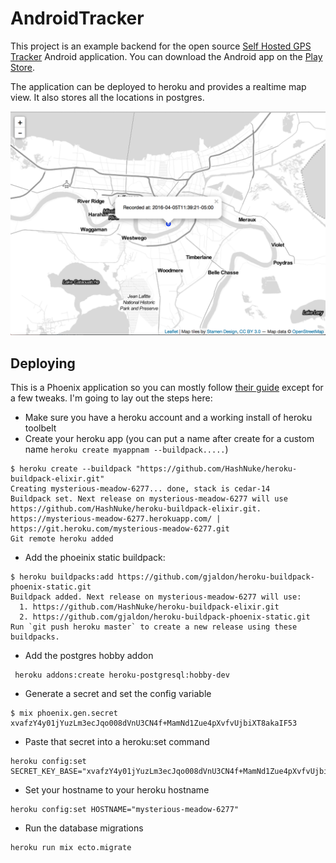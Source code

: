 # AndroidTracker

This project is an example backend for the open source
 [Self Hosted GPS Tracker](https://github.com/herverenault/Self-Hosted-GPS-Tracker) Android application.
You can download the Android app on the [Play Store](https://play.google.com/store/apps/details?id=fr.herverenault.selfhostedgpstracker).

The application can be deployed to heroku and provides a realtime map view. It also stores all the locations in postgres.

![Screenshot](/screen.png)

## Deploying

This is a Phoenix application so you can mostly follow [their guide](http://www.phoenixframework.org/docs/heroku) except for a few tweaks. I'm going to lay out the steps here:

* Make sure you have a heroku account and a working install of heroku toolbelt
* Create your heroku app (you can put a name after create for a custom name `heroku create myappnam --buildpack.....`)

```
$ heroku create --buildpack "https://github.com/HashNuke/heroku-buildpack-elixir.git"
Creating mysterious-meadow-6277... done, stack is cedar-14
Buildpack set. Next release on mysterious-meadow-6277 will use https://github.com/HashNuke/heroku-buildpack-elixir.git.
https://mysterious-meadow-6277.herokuapp.com/ | https://git.heroku.com/mysterious-meadow-6277.git
Git remote heroku added
```

* Add the phoeinix static buildpack:

```
$ heroku buildpacks:add https://github.com/gjaldon/heroku-buildpack-phoenix-static.git
Buildpack added. Next release on mysterious-meadow-6277 will use:
  1. https://github.com/HashNuke/heroku-buildpack-elixir.git
  2. https://github.com/gjaldon/heroku-buildpack-phoenix-static.git
Run `git push heroku master` to create a new release using these buildpacks.
```

* Add the postgres hobby addon

```
 heroku addons:create heroku-postgresql:hobby-dev
```

* Generate a secret and set the config variable

```
$ mix phoenix.gen.secret
xvafzY4y01jYuzLm3ecJqo008dVnU3CN4f+MamNd1Zue4pXvfvUjbiXT8akaIF53
```

* Paste that secret into a heroku:set command
```
heroku config:set SECRET_KEY_BASE="xvafzY4y01jYuzLm3ecJqo008dVnU3CN4f+MamNd1Zue4pXvfvUjbiXT8akaIF53"
```

* Set your hostname to your heroku hostname

```
heroku config:set HOSTNAME="mysterious-meadow-6277"
```

* Run the database migrations

```
heroku run mix ecto.migrate
```
